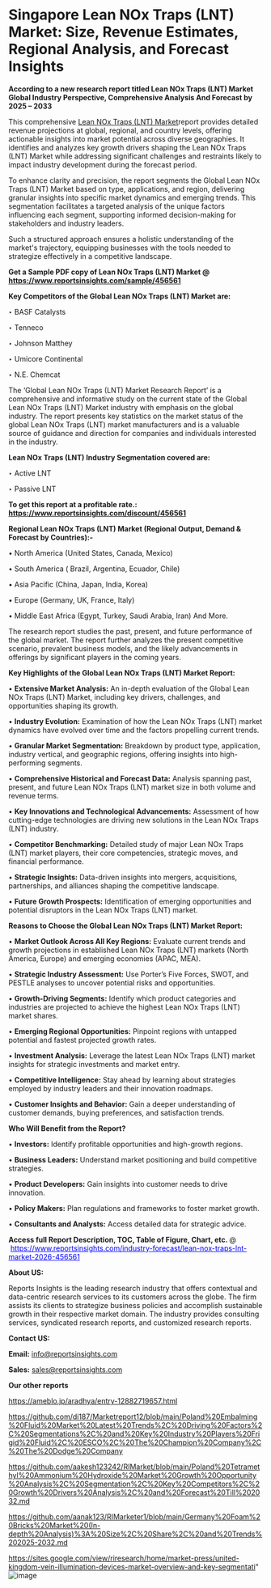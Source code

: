 # Singapore Lean NOx Traps (LNT) Market: Size, Revenue Estimates, Regional Analysis, and Forecast Insights

<strong>According to a new research report titled Lean NOx Traps (LNT) Market Global Industry Perspective, Comprehensive Analysis And Forecast by 2025 – 2033</strong>

This comprehensive <a href=https://www.reportsinsights.com/sample/456561>Lean NOx Traps (LNT) Market</a>report provides detailed revenue projections at global, regional, and country levels, offering actionable insights into market potential across diverse geographies. It identifies and analyzes key growth drivers shaping the Lean NOx Traps (LNT) Market while addressing significant challenges and restraints likely to impact industry development during the forecast period.

To enhance clarity and precision, the report segments the Global Lean NOx Traps (LNT) Market based on type, applications, and region, delivering granular insights into specific market dynamics and emerging trends. This segmentation facilitates a targeted analysis of the unique factors influencing each segment, supporting informed decision-making for stakeholders and industry leaders.

Such a structured approach ensures a holistic understanding of the market's trajectory, equipping businesses with the tools needed to strategize effectively in a competitive landscape.

<strong>Get a Sample PDF copy of Lean NOx Traps (LNT) Market </strong><strong>@<a href=https://www.reportsinsights.com/sample/456561 style=color:#0000ff;> https://www.reportsinsights.com/sample/456561</a></strong></font>

<strong>Key Competitors of the Global Lean NOx Traps (LNT) Market are:</strong>

‣ BASF Catalysts

‣ Tenneco

‣ Johnson Matthey

‣ Umicore Continental

‣ N.E. Chemcat

The ‘Global Lean NOx Traps (LNT) Market Research Report’ is a comprehensive and informative study on the current state of the Global Lean NOx Traps (LNT) Market industry with emphasis on the global industry. The report presents key statistics on the market status of the global Lean NOx Traps (LNT) market manufacturers and is a valuable source of guidance and direction for companies and individuals interested in the industry.

<strong>Lean NOx Traps (LNT) Industry Segmentation covered are:</strong>

‣ Active LNT

‣ Passive LNT

<strong>To get this report at a profitable rate.: <a href=https://www.reportsinsights.com/discount/456561 style=color:#0000ff;>https://www.reportsinsights.com/discount/456561</a></strong></font>

<strong>Regional Lean NOx Traps (LNT) Market (Regional Output, Demand &amp; Forecast by Countries):-</strong>

• North America (United States, Canada, Mexico)

• South America ( Brazil, Argentina, Ecuador, Chile)

• Asia Pacific (China, Japan, India, Korea)

• Europe (Germany, UK, France, Italy)

• Middle East Africa (Egypt, Turkey, Saudi Arabia, Iran) And More.

The research report studies the past, present, and future performance of the global market. The report further analyzes the present competitive scenario, prevalent business models, and the likely advancements in offerings by significant players in the coming years.

<strong>Key Highlights of the Global Lean NOx Traps (LNT) Market Report:</strong>

• <strong>Extensive Market Analysis:</strong> An in-depth evaluation of the Global Lean NOx Traps (LNT) Market, including key drivers, challenges, and opportunities shaping its growth.

• <strong>Industry Evolution:</strong> Examination of how the Lean NOx Traps (LNT) market dynamics have evolved over time and the factors propelling current trends.

• <strong>Granular Market Segmentation:</strong> Breakdown by product type, application, industry vertical, and geographic regions, offering insights into high-performing segments.

• <strong>Comprehensive Historical and Forecast Data:</strong> Analysis spanning past, present, and future Lean NOx Traps (LNT) market size in both volume and revenue terms.

• <strong>Key Innovations and Technological Advancements:</strong> Assessment of how cutting-edge technologies are driving new solutions in the Lean NOx Traps (LNT) industry.

• <strong>Competitor Benchmarking:</strong> Detailed study of major Lean NOx Traps (LNT) market players, their core competencies, strategic moves, and financial performance.

• <strong>Strategic Insights:</strong> Data-driven insights into mergers, acquisitions, partnerships, and alliances shaping the competitive landscape.

• <strong>Future Growth Prospects:</strong> Identification of emerging opportunities and potential disruptors in the Lean NOx Traps (LNT) market.

<strong>Reasons to Choose the Global Lean NOx Traps (LNT) Market Report:</strong>

• <strong>Market Outlook Across All Key Regions:</strong> Evaluate current trends and growth projections in established Lean NOx Traps (LNT) markets (North America, Europe) and emerging economies (APAC, MEA).

• <strong>Strategic Industry Assessment:</strong> Use Porter’s Five Forces, SWOT, and PESTLE analyses to uncover potential risks and opportunities.

• <strong>Growth-Driving Segments:</strong> Identify which product categories and industries are projected to achieve the highest Lean NOx Traps (LNT) market shares.

• <strong>Emerging Regional Opportunities:</strong> Pinpoint regions with untapped potential and fastest projected growth rates.

• <strong>Investment Analysis:</strong> Leverage the latest Lean NOx Traps (LNT) market insights for strategic investments and market entry.

• <strong>Competitive Intelligence:</strong> Stay ahead by learning about strategies employed by industry leaders and their innovation roadmaps.

• <strong>Customer Insights and Behavior:</strong> Gain a deeper understanding of customer demands, buying preferences, and satisfaction trends.

<strong>Who Will Benefit from the Report?</strong>

• <strong>Investors:</strong> Identify profitable opportunities and high-growth regions.

• <strong>Business Leaders:</strong> Understand market positioning and build competitive strategies.

• <strong>Product Developers:</strong> Gain insights into customer needs to drive innovation.

• <strong>Policy Makers:</strong> Plan regulations and frameworks to foster market growth.

• <strong>Consultants and Analysts:</strong> Access detailed data for strategic advice.
</ul>
<strong>Access full Report Description, TOC, Table of Figure, Chart, etc. </strong>@  <a href=https://www.reportsinsights.com/industry-forecast/lean-nox-traps-lnt-market-2026-456561 style=color:#0000ff;>https://www.reportsinsights.com/industry-forecast/lean-nox-traps-lnt-market-2026-456561</a></font>

<strong><strong>About US</strong>:</strong>

Reports Insights is the leading research industry that offers contextual and data-centric research services to its customers across the globe. The firm assists its clients to strategize business policies and accomplish sustainable growth in their respective market domain. The industry provides consulting services, syndicated research reports, and customized research reports.

<strong>Contact US:</strong>

<p class=""""><b>Email:</b> <a href=mailto:info@reportsinsights.com>info@reportsinsights.com</a></p>
<p class=""""><b>Sales:</b> <a href=mailto:sales@reportsinsights.com>sales@reportsinsights.com</a></p>

<strong>Our other reports</strong>

<a href=https://ameblo.jp/aradhya/entry-12882719657.html>https://ameblo.jp/aradhya/entry-12882719657.html</a>

<a href=https://github.com/di187/Marketreport12/blob/main/Poland%20Embalming%20Fluid%20Market%20Latest%20Trends%2C%20Driving%20Factors%2C%20Segmentations%2C%20and%20Key%20Industry%20Players%20Frigid%20Fluid%2C%20ESCO%2C%20The%20Champion%20Company%2C%20The%20Dodge%20Company>https://github.com/di187/Marketreport12/blob/main/Poland%20Embalming%20Fluid%20Market%20Latest%20Trends%2C%20Driving%20Factors%2C%20Segmentations%2C%20and%20Key%20Industry%20Players%20Frigid%20Fluid%2C%20ESCO%2C%20The%20Champion%20Company%2C%20The%20Dodge%20Company</a>

<a href=https://github.com/aakesh123242/RIMarket/blob/main/Poland%20Tetramethyl%20Ammonium%20Hydroxide%20Market%20Growth%20Opportunity%20Analysis%2C%20Segmentation%2C%20Key%20Competitors%2C%20Growth%20Drivers%20Analysis%2C%20and%20Forecast%20Till%202032.md>https://github.com/aakesh123242/RIMarket/blob/main/Poland%20Tetramethyl%20Ammonium%20Hydroxide%20Market%20Growth%20Opportunity%20Analysis%2C%20Segmentation%2C%20Key%20Competitors%2C%20Growth%20Drivers%20Analysis%2C%20and%20Forecast%20Till%202032.md</a>

<a href=https://github.com/aanak123/RIMarketer1/blob/main/Germany%20Foam%20Bricks%20Market%20(In-depth%20Analysis)%3A%20Size%2C%20Share%2C%20and%20Trends%202025-2032.md>https://github.com/aanak123/RIMarketer1/blob/main/Germany%20Foam%20Bricks%20Market%20(In-depth%20Analysis)%3A%20Size%2C%20Share%2C%20and%20Trends%202025-2032.md</a>

<a href=https://sites.google.com/view/riresearch/home/market-press/united-kingdom-vein-illumination-devices-market-overview-and-key-segmentati>https://sites.google.com/view/riresearch/home/market-press/united-kingdom-vein-illumination-devices-market-overview-and-key-segmentati</a>"
![image](https://github.com/user-attachments/assets/38a6c652-4299-4f51-8686-959625332790)
